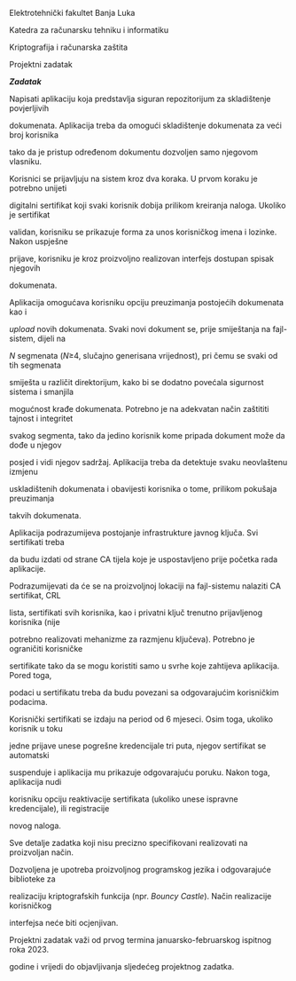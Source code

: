 <a name="br1"></a> 

Elektrotehnički fakultet Banja Luka

Katedra za računarsku tehniku i informatiku

Kriptografija i računarska zaštita

Projektni zadatak

***Zadatak***

Napisati aplikaciju koja predstavlja siguran repozitorijum za skladištenje povjerljivih

dokumenata. Aplikacija treba da omogući skladištenje dokumenata za veći broj korisnika

tako da je pristup određenom dokumentu dozvoljen samo njegovom vlasniku.

Korisnici se prijavljuju na sistem kroz dva koraka. U prvom koraku je potrebno unijeti

digitalni sertifikat koji svaki korisnik dobija prilikom kreiranja naloga. Ukoliko je sertifikat

validan, korisniku se prikazuje forma za unos korisničkog imena i lozinke. Nakon uspješne

prijave, korisniku je kroz proizvoljno realizovan interfejs dostupan spisak njegovih

dokumenata.

Aplikacija omogućava korisniku opciju preuzimanja postojećih dokumenata kao i

*upload* novih dokumenata. Svaki novi dokument se, prije smiještanja na fajl-sistem, dijeli na

*N* segmenata (*N*≥4, slučajno generisana vrijednost), pri čemu se svaki od tih segmenata

smiješta u različit direktorijum, kako bi se dodatno povećala sigurnost sistema i smanjila

mogućnost krađe dokumenata. Potrebno je na adekvatan način zaštititi tajnost i integritet

svakog segmenta, tako da jedino korisnik kome pripada dokument može da dođe u njegov

posjed i vidi njegov sadržaj. Aplikacija treba da detektuje svaku neovlaštenu izmjenu

uskladištenih dokumenata i obavijesti korisnika o tome, prilikom pokušaja preuzimanja

takvih dokumenata.

Aplikacija podrazumijeva postojanje infrastrukture javnog ključa. Svi sertifikati treba

da budu izdati od strane CA tijela koje je uspostavljeno prije početka rada aplikacije.

Podrazumijevati da će se na proizvoljnoj lokaciji na fajl-sistemu nalaziti CA sertifikat, CRL

lista, sertifikati svih korisnika, kao i privatni ključ trenutno prijavljenog korisnika (nije

potrebno realizovati mehanizme za razmjenu ključeva). Potrebno je ograničiti korisničke

sertifikate tako da se mogu koristiti samo u svrhe koje zahtijeva aplikacija. Pored toga,

podaci u sertifikatu treba da budu povezani sa odgovarajućim korisničkim podacima.

Korisnički sertifikati se izdaju na period od 6 mjeseci. Osim toga, ukoliko korisnik u toku

jedne prijave unese pogrešne kredencijale tri puta, njegov sertifikat se automatski

suspenduje i aplikacija mu prikazuje odgovarajuću poruku. Nakon toga, aplikacija nudi

korisniku opciju reaktivacije sertifikata (ukoliko unese ispravne kredencijale), ili registracije

novog naloga.

Sve detalje zadatka koji nisu precizno specifikovani realizovati na proizvoljan način.

Dozvoljena je upotreba proizvoljnog programskog jezika i odgovarajuće biblioteke za

realizaciju kriptografskih funkcija (npr. *Bouncy Castle*). Način realizacije korisničkog

interfejsa neće biti ocjenjivan.

Projektni zadatak važi od prvog termina januarsko-februarskog ispitnog roka 2023.

godine i vrijedi do objavljivanja sljedećeg projektnog zadatka.


